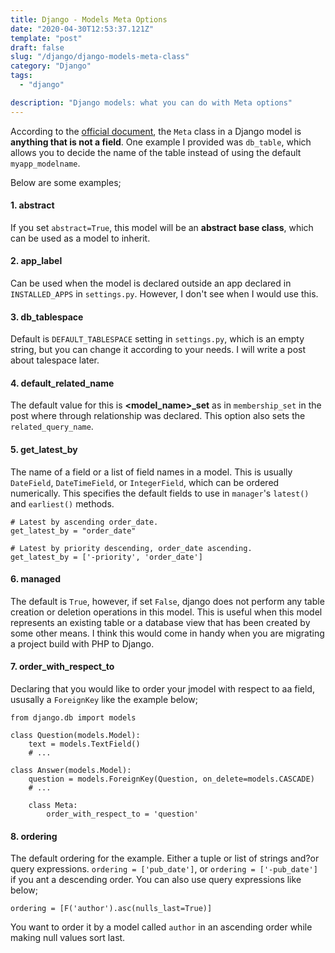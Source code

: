 ```yaml
---
title: Django - Models Meta Options
date: "2020-04-30T12:53:37.121Z"
template: "post"
draft: false
slug: "/django/django-models-meta-class"
category: "Django"
tags:
  - "django"

description: "Django models: what you can do with Meta options"
---
```


According to the [official document](https://docs.djangoproject.com/en/3.0/topics/db/models/#meta-options), the `Meta` class in a Django model is **anything that is not a field**. One example I provided was `db_table`, which allows you to decide the name of the table instead of using the default `myapp_modelname`.

Below are some examples;

#### 1. abstract

If you set `abstract=True`, this model will be an **abstract base class**, which can be used as a model to inherit.

#### 2. app_label

Can be used when the model is declared outside an app declared in `INSTALLED_APPS` in `settings.py`. However, I don't see when I would use this.

#### 3. db_tablespace

Default is `DEFAULT_TABLESPACE` setting in `settings.py`, which is an empty string, but you can change it according to your needs. I will write a post about talespace later.

#### 4. default_related_name

The default value for this is **<model_name>\_set** as in `membership_set` in the post where through relationship was declared. This option also sets the `related_query_name`.

#### 5. get_latest_by

The name of a field or a list of field names in a model. This is usually `DateField`, `DateTimeField`, or `IntegerField`, which can be ordered numerically. This specifies the default fields to use in `manager`'s `latest()` and `earliest()` methods.

```
# Latest by ascending order_date.
get_latest_by = "order_date"

# Latest by priority descending, order_date ascending.
get_latest_by = ['-priority', 'order_date']
```

#### 6. managed

The default is `True`, however, if set `False`, django does not perform any table creation or deletion operations in this model. This is useful when this model represents an existing table or a database view that has been created by some other means. I think this would come in handy when you are migrating a project build with PHP to Django.

#### 7. order_with_respect_to

Declaring that you would like to order your jmodel with respect to aa field, ususally a `ForeignKey` like the example below;

```
from django.db import models

class Question(models.Model):
    text = models.TextField()
    # ...

class Answer(models.Model):
    question = models.ForeignKey(Question, on_delete=models.CASCADE)
    # ...

    class Meta:
        order_with_respect_to = 'question'
```

#### 8. ordering

The default ordering for the example. Either a tuple or list of strings and?or query expressions. `ordering = ['pub_date']`, or `ordering = ['-pub_date']` if you ant a descending order. You can also use query expressions like below;

```
ordering = [F('author').asc(nulls_last=True)]
```

You want to order it by a model called `author` in an ascending order while making null values sort last.
